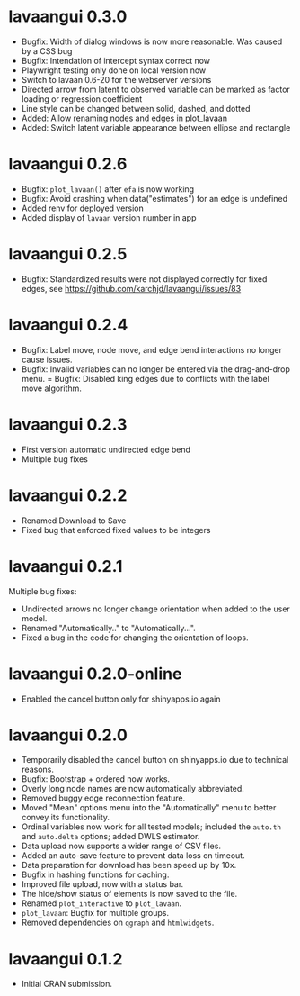 # lavaangui 0.3.0
- Bugfix: Width of dialog windows is now more reasonable. Was caused by a CSS bug
- Bugfix: Intendation of intercept syntax correct now
- Playwright testing only done on local version now
- Switch to lavaan 0.6-20 for the webserver versions
- Directed arrow from latent to observed variable can be marked as factor loading or regression coefficient
- Line style can be changed between solid, dashed, and dotted
- Added: Allow renaming nodes and edges in plot_lavaan
- Added: Switch latent variable appearance between ellipse and rectangle



# lavaangui 0.2.6
- Bugfix: `plot_lavaan()` after `efa` is now working
- Bugfix: Avoid crashing when data("estimates") for an edge is undefined
- Added renv for deployed version
- Added display of `lavaan` version number in app

# lavaangui 0.2.5

- Bugfix: Standardized results were not displayed correctly for fixed edges, see https://github.com/karchjd/lavaangui/issues/83

# lavaangui 0.2.4

- Bugfix: Label move, node move, and edge bend interactions no longer cause issues.
- Bugfix: Invalid variables can no longer be entered via the drag-and-drop menu.
= Bugfix: Disabled king edges due to conflicts with the label move algorithm.

# lavaangui 0.2.3

- First version automatic undirected edge bend
- Multiple bug fixes

# lavaangui 0.2.2

- Renamed Download to Save
- Fixed bug that enforced fixed values to be integers

# lavaangui 0.2.1
Multiple bug fixes:

- Undirected arrows no longer change orientation when added to the user model.  
- Renamed "Automatically.." to "Automatically...".  
- Fixed a bug in the code for changing the orientation of loops.


# lavaangui 0.2.0-online
- Enabled the cancel button only for shinyapps.io again

# lavaangui 0.2.0

- Temporarily disabled the cancel button on shinyapps.io due to technical reasons.
- Bugfix: Bootstrap + ordered now works.
- Overly long node names are now automatically abbreviated.
- Removed buggy edge reconnection feature.
- Moved "Mean" options menu into the "Automatically" menu to better convey its functionality.
- Ordinal variables now work for all tested models; included the `auto.th` and `auto.delta` options; added DWLS estimator.
- Data upload now supports a wider range of CSV files.
- Added an auto-save feature to prevent data loss on timeout.
- Data preparation for download has been speed up by 10x.
- Bugfix in hashing functions for caching.
- Improved file upload, now with a status bar.
- The hide/show status of elements is now saved to the file.
- Renamed `plot_interactive` to `plot_lavaan`.
- `plot_lavaan`: Bugfix for multiple groups.
- Removed dependencies on `qgraph` and `htmlwidgets`.

# lavaangui 0.1.2

* Initial CRAN submission.


